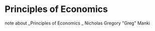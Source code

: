 # Principles of Economics

note about _Principles of Economics _ Nicholas Gregory "Greg" Manki

## 

